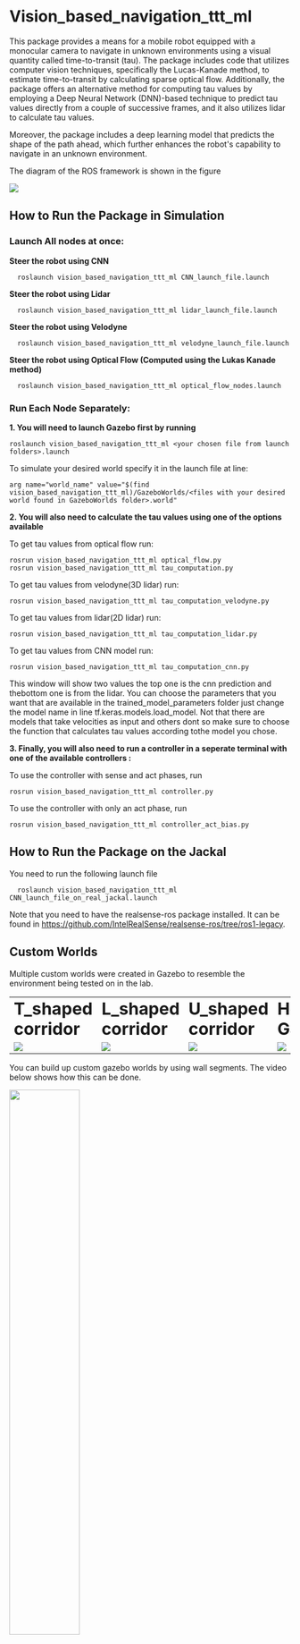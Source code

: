 # Vision_based_navigation_ttt_ml
This package provides a means for a mobile robot equipped with a monocular camera to navigate in unknown environments using a visual quantity called time-to-transit (tau). The package includes code that utilizes computer vision techniques, specifically the Lucas-Kanade method, to estimate time-to-transit by calculating sparse optical flow. Additionally, the package offers an alternative method for computing tau values by employing a Deep Neural Network (DNN)-based technique to predict tau values directly from a couple of successive frames, and it also utilizes lidar to calculate tau values.

Moreover, the package includes a deep learning model that predicts the shape of the path ahead, which further enhances the robot's capability to navigate in an unknown environment.

The diagram of the ROS framework is shown in the figure

<img src="https://github.com/johnbaillieul/ROS-Jackal/blob/cnn_model/robots/jackal/vision_based_navigation_ttt_ml/assets/diagram.png"/>

## How to Run the Package in Simulation
### Launch All nodes at once:

   **Steer the robot using CNN**
  ```
    roslaunch vision_based_navigation_ttt_ml CNN_launch_file.launch
  ```
   **Steer the robot using Lidar**
  ```
    roslaunch vision_based_navigation_ttt_ml lidar_launch_file.launch
  ```
   **Steer the robot using Velodyne**
  ```
    roslaunch vision_based_navigation_ttt_ml velodyne_launch_file.launch
  ```  
   **Steer the robot using Optical Flow (Computed using the Lukas Kanade method)**
  ```
    roslaunch vision_based_navigation_ttt_ml optical_flow_nodes.launch
  ```

### Run Each Node Separately:

**1. You will need to launch Gazebo first by running**
``` 
roslaunch vision_based_navigation_ttt_ml <your chosen file from launch folders>.launch 
```
To simulate your desired world specify it in the launch file at line: 

  ```
  arg name="world_name" value="$(find vision_based_navigation_ttt_ml)/GazeboWorlds/<files with your desired world found in GazeboWorlds folder>.world" 
  ```

**2. You will also need to calculate the tau values using one of the options available**
  
To get tau values from optical flow run: 

  ```
  rosrun vision_based_navigation_ttt_ml optical_flow.py
  rosrun vision_based_navigation_ttt_ml tau_computation.py 
  ```

 To get tau values from velodyne(3D lidar) run:

  ```
  rosrun vision_based_navigation_ttt_ml tau_computation_velodyne.py 
  ```
  To get tau values from lidar(2D lidar) run:

  ```
  rosrun vision_based_navigation_ttt_ml tau_computation_lidar.py 
  ```

  To get tau values from CNN model run:

  ```
  rosrun vision_based_navigation_ttt_ml tau_computation_cnn.py
  ```
  This window will show two values the top one is the cnn prediction and thebottom one is from the lidar. You can choose the parameters that you want that are available in the trained_model_parameters folder just change the model name in line tf.keras.models.load_model. Not that there are models that take velocities as input and others dont so make sure to choose the function that calculates tau values according tothe model you chose.

**3. Finally, you will also need to run a controller in a seperate terminal with one of the available controllers :**
  
  To use the controller with sense and act phases, run 

  ```
  rosrun vision_based_navigation_ttt_ml controller.py 
  ```

  To use the controller with only an act phase, run 

  ```
  rosrun vision_based_navigation_ttt_ml controller_act_bias.py 
  ```
## How to Run the Package on the Jackal
You need to run the following launch file 
```
  roslaunch vision_based_navigation_ttt_ml CNN_launch_file_on_real_jackal.launch
```
Note that you need to have the realsense-ros package installed. It can be found in https://github.com/IntelRealSense/realsense-ros/tree/ros1-legacy.

## Custom Worlds 
Multiple custom worlds were created in Gazebo to resemble the environment being tested on in the lab. 
 
<table border="0">
 <tr>
    <td><b style="font-size:30px">T_shaped corridor</b></td>
    <td><b style="font-size:30px">L_shaped corridor</b></td>
    <td><b style="font-size:30px">U_shaped corridor</b></td>
    <td><b style="font-size:30px">House Garden</b></td>
 </tr>
 <tr>
    <td>
<img src="https://github.com/johnbaillieul/ROS-Jackal/blob/cnn_model/robots/jackal/vision_based_navigation_ttt_ml/assets/T_shaped.png"/> 
     </td>
     <td>
<img src="https://github.com/johnbaillieul/ROS-Jackal/blob/cnn_model/robots/jackal/vision_based_navigation_ttt_ml/assets/L_shaped.png"/>
      </td>
     <td>
<img src="https://github.com/johnbaillieul/ROS-Jackal/blob/cnn_model/robots/jackal/vision_based_navigation_ttt_ml/assets/U_shaped.png"/>
      </td>
      <td>
<img src="https://github.com/johnbaillieul/ROS-Jackal/blob/cnn_model/robots/jackal/vision_based_navigation_ttt_ml/assets/House_garden.png"/>
      </td>
 </tr>
</table>

You can build up custom gazebo worlds by using wall segments. The video below shows how this can be done.

<img src="https://user-images.githubusercontent.com/98136555/185213284-8d2cfa97-f4ec-4a5c-a24f-7408b699c902.mp4" width=50% height=50%/>


<!-- ### Performance
  Peformance can be affected by lighting as shown in the videos below.
  
  <table border="0">
 <tr>
    <td><b style="font-size:30px">Two lights</b></td>
    <td><b style="font-size:30px">Three lights</b></td>
 </tr>
 <tr>
    <td>
 
https://user-images.githubusercontent.com/98136555/185210652-f371b74c-7054-4f63-95b3-365b9713b741.mp4</td>
    <td>
      
https://user-images.githubusercontent.com/98136555/185215284-977937bf-bd99-4416-b706-a4d0d101c430.mp4</td>
 </tr>
</table> -->

 
## CNN-Based τ Predicition

The aim is to introduce a Convolutional Neural Network (DNN) that automatically estimates values of tau in the 5 regions of interests from a couple of images, without explicitly computing optical flow. It is reasonable to think that this network learns a form of optical flow in an unsupervised manner through its hidden layers.

  ### Data Collection
 
  To train the CNN, two consecutive images and the corresponding tau values in the respective regions of the images are required. The data_collection.py file is utilized for saving the images and tau values. The tau values are obtained from depth measurements using a lidar, as this provides the most reliable method for obtaining time-to-transit values. The node requires /image_raw and /tau_values topics to receive the required data.
  
  
  To collect data in simulation using a 2D lidar, run the commands below:
  ```
  roslaunch vision_based_navigation_ttt_ml <name-of-launch-file>.launch front_laser:=1
  rosrun vision_based_navigation_ttt_ml tau_computattion_lidar.py 
  rosrun vision_based_navigation_ttt_ml controller.py 
  rosrun vision_based_navigation_ttt_ml data_collection.py 
  ```

  By default, the images will be saved in the ```training_images``` folder and the distances are saved in the ```tau_values``` folder. 
  
  ### Available Model Architectures to Train :
  
  #### 1. cnn_auto_ml
  This model uses "AutoKeras" which is an AutoML System. It takes two successive colored images as input, and outputs the distance in each region of interest. The distance is then converted to ```tau_value``` by dividing it by the robot's velocity.

 ##### Demo:
 <table border="0">
 <tr>
    <td><b style="font-size:30px">Model ran in an environment it was not trained on</b></td>
    <td><b style="font-size:30px">Model ran in a T-shaped corridor</b></td>
 </tr>
 <tr>
    <td>

https://user-images.githubusercontent.com/98136555/211264448-130d28b4-0fb9-4551-9ef9-4cc48a1fa0b1.mp4

 </td>
    <td>

https://user-images.githubusercontent.com/98136555/211263011-e2469251-4f1f-49e2-b989-e46dfc45e910.mp4
  </td>
 </tr>
</table> 
  
  ##### Model Architecture:
  
  <img src="https://user-images.githubusercontent.com/98136555/211239897-3d31f95e-03bc-45ba-96e7-9a65a0e81cef.png" width=25% height=25%/>
  
  
  #### 2. cnn_colored_output_distance_in_each_roi
This model takes two colored images as input, and outputs an array that contains the distance in each roi.
   ##### Demo:

   <table border="0">
 <tr>
    <td><b style="font-size:30px">Model ran in an environment it was trained on</b></td>
    <td><b style="font-size:30px">Model ran in a T-shaped corridor</b></td>
 </tr>
 <tr>
    <td>

https://user-images.githubusercontent.com/98136555/211262755-43a8d499-1b23-40f4-a373-ea8c67d1b607.mp4

 </td>
    <td>

https://user-images.githubusercontent.com/98136555/211262738-a77bb3e2-d42a-404e-9bba-cd417e688f82.mp4

  </td>
 </tr>
</table>

   ##### Model Architecture:
   
  <img src="https://user-images.githubusercontent.com/98136555/211247640-d3bb4dd1-b210-4fbd-adc4-8059609093ae.png" width=25% height=25%/>

  #### 3. cnn_grayscale_output_tau_value_in_each_roi
  This model takes two grayscale images and the velocity as input, and outputs an array that contains the ```tau_values``` in each roi.
  
   ##### Model Architecture:
   
   <img src="https://user-images.githubusercontent.com/98136555/211253489-fc6b081e-af00-4c99-a85f-3cd9153b509c.png" width=25% height=25%/>

  #### 4. cnn_output_tau_value_in_each_roi_and_validity
  
  The model takes two successive images along with the velocity as input, and outputs two arrays one contains the tau values in each region of interest , and the other contains a flag that shows if the predicited value is valid or not.
  
  ##### Model Architecture:
  
  <img src="https://user-images.githubusercontent.com/98136555/203196927-e1a5df6a-b659-4cb5-899a-96971d8fb24e.png" width=25% height=25%/>

  #### 5. cnn_input_roi_image
  
  Unlike the previous models, this model takes two successive images of the region of interest as input, and outputs the tau value in that region. This model is computationally expensive since it has to run 5 times to get the tau value for the 5 regions of interest.
  
   ##### Model Architecture:
   
 <img src="https://user-images.githubusercontent.com/98136555/203196713-d184d217-4d4c-4703-9a3e-b70578cf4f85.png" width=25% height=25%/>
  
  ### Collected data and trained models:
  The Dataset collected to train the models can be found in https://drive.google.com/drive/folders/14Z0PIDKhXRiH8N9Lk4W1LmMqiyPlzIl8?usp=share_link. The folder also includes a Readme file that explain what each folder includes.
  
  The parameters for the trained models can be found in https://drive.google.com/drive/folders/1mN2qUArRAUh9lco24jHvgxeGaYj4N5pD?usp=share_link.
  
  ## CNN-Based Turn Detection:
  For this we trained several well-known architectures and assessed their performance, and the ResNet50v2 architecture demonstrated the highest performance.
  
  The file reponsible for this is publish_shape_corridor.py, that subscribers to the image topic and produces a vector of three binary elements, indicating the presence of a left, right, or straight path respectively. 
  
  The dataset required to train this model can be collected using the automatic_label_sim.py file. It's worth noting that this function is currently only compatible with a limited number of predefined environments. If you need to add another environment, you will have to map the x, y, and theta coordinates of the robot to determine what turns are visible from that position. Another way to collect the dataset is to label the images manually using the GUI available in the manual_label_turns.py file.
  
  ## Lab Results:
  For predicting tau values, the model employed is based on the resnetv2-101 architecture, which was trained on data gathered from the real robot. On the other hand, to predict the shape of the corridor, specifically the upcoming turns visible in the image, a model based on the resnetv2-50 architecture is used. This model was trained using simulated and real data. The models used were selected based on their superior performance.
  
  <img src="https://github.com/johnbaillieul/ROS-Jackal/blob/cnn_model/robots/jackal/vision_based_navigation_ttt_ml/assets/IROS23_lab_exp.webm"/>
